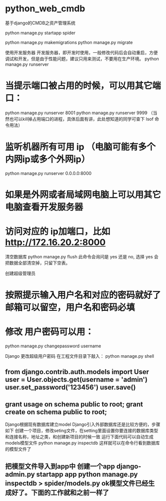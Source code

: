 # python_web_cmdb
基于django的CMDB之资产管理系统




python manage.py startapp spider

python manage.py makemigrations
python manage.py migrate



使用开发服务器
开发服务器，即开发时使用，一般修改代码后会自动重启，方便调试和开发，但是由于性能问题，建议只用来测试，不要用在生产环境。
python manage.py runserver
 
# 当提示端口被占用的时候，可以用其它端口：
python manage.py runserver 8001
python manage.py runserver 9999
（当然也可以kill掉占用端口的进程，具体后面有讲，此处想知道的同学可查下 lsof 命令用法）
 
# 监听机器所有可用 ip （电脑可能有多个内网ip或多个外网ip）
python manage.py runserver 0.0.0.0:8000
# 如果是外网或者局域网电脑上可以用其它电脑查看开发服务器
# 访问对应的 ip加端口，比如 http://172.16.20.2:8000

清空数据库
python manage.py flush
此命令会询问是 yes 还是 no, 选择 yes 会把数据全部清空掉，只留下空表。


创建超级管理员




# 按照提示输入用户名和对应的密码就好了邮箱可以留空，用户名和密码必填
# 修改 用户密码可以用：
python manage.py changepassword username


Django 更改超级用户密码
在工程文件目录下敲入：
python manage.py shell

from django.contrib.auth.models import User
user = User.objects.get(username = 'admin')
user.set_password('123456')
user.save()
------------------------------------------------
grant usage on schema public to root;
grant create on schema public to root;
------------------------------------------------

Django根据现有数据库建立model
Django引入外部数据库还是比较方便的，步骤如下 
创建一个项目，修改seting文件，在setting里面设置你要连接的数据库类型和连接名称，地址之类，和创建新项目的时候一致 
运行下面代码可以自动生成models模型文件 
python manage.py inspectdb 
这样就可以在命令行看到数据库的模型文件了

把模型文件导入到app中 
创建一个app 
django-admin.py startapp app 
python manage.py inspectdb > spider/models.py 
ok模型文件已经生成好了。下面的工作就和之前一样了
----------------------------------------------------------------------


